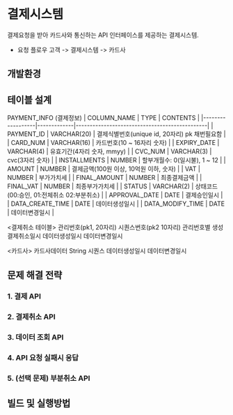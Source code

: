 # 결제시스템
결제요청을 받아 카드사와 통신하는 API 인터페이스를 제공하는 결제시스템.

* 요청 플로우
고객 -> 결제시스템 -> 카드사

## 개발환경

## 테이블 설계

PAYMENT_INFO (결제정보)
| COLUMN_NAME      | TYPE        | CONTENTS                                      |
|------------------|-------------|-----------------------------------------------|
| PAYMENT_ID       | VARCHAR(20) | 결제식별번호(unique id, 20자리) pk 채번필요함 |
| CARD_NUM         | VARCHAR(16) | 카드번호(10 ~ 16자리 숫자)                    |
| EXPIRY_DATE      | VARCHAR(4)  | 유효기간(4자리 숫자, mmyy)                    |
| CVC_NUM          | VARCHAR(3)  | cvc(3자리 숫자)                               |
| INSTALLMENTS     | NUMBER      | 할부개월수: 0(일시불), 1 ~ 12                 |
| AMOUNT           | NUMBER      | 결제금액(100원 이상, 10억원 이하, 숫자)       |
| VAT              | NUMBER      | 부가가치세                                    |
| FINAL_AMOUNT     | NUMBER      | 최종결제금액                                  |
| FINAL_VAT        | NUMBER      | 최종부가가치세                                |
| STATUS           | VARCHAR(2)  | 상태코드 (00:승인, 01:전체취소 02:부분취소)   |
| APPROVAL_DATE    | DATE        | 결제승인일시                                  |
| DATA_CREATE_TIME | DATE        | 데이터생성일시                                |
| DATA_MODIFY_TIME | DATE        | 데이터변경일시                                |

<결제취소 테이블>
관리번호(pk1, 20자리)
시퀀스번호(pk2 10자리) 관리번호별 생성
결제취소일시
데이터생성일시
데이터변경일시

<카드사>
카드사데이터 String
시퀀스
데이터생성일시
데이터변경일시

## 문제 해결 전략

  ### 1. 결제 API
  ### 2. 결제취소 API
  ### 3. 데이터 조회 API
  ### 4. API 요청 실패시 응답
  ### 5. (선택 문제) 부분취소 API
  
## 빌드 및 실행방법
